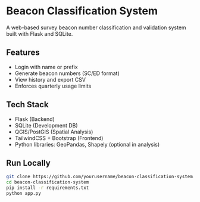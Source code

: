 # Beacon Classification System

A web-based survey beacon number classification and validation system built with Flask and SQLite.

## Features

- Login with name or prefix
- Generate beacon numbers (SC/ED format)
- View history and export CSV
- Enforces quarterly usage limits

## Tech Stack

- Flask (Backend)
- SQLite (Development DB)
- QGIS/PostGIS (Spatial Analysis)
- TailwindCSS + Bootstrap (Frontend)
- Python libraries: GeoPandas, Shapely (optional in analysis)

## Run Locally

```bash
git clone https://github.com/yourusername/beacon-classification-system.git
cd beacon-classification-system
pip install -r requirements.txt
python app.py
